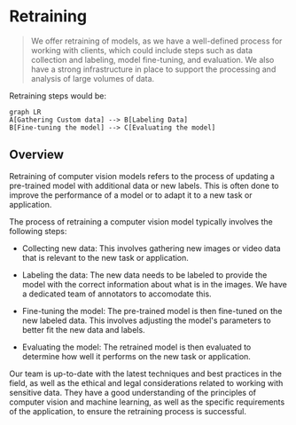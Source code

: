 # Retraining

> We offer retraining of models, as we have a well-defined process for working with clients, which could include steps such as data collection and labeling, model fine-tuning, and evaluation. We also have a strong infrastructure in place to support the processing and analysis of large volumes of data.

Retraining steps would be:
```mermaid
graph LR
A[Gathering Custom data] --> B[Labeling Data]
B[Fine-tuning the model] --> C[Evaluating the model]
``` 

## Overview
Retraining of computer vision models refers to the process of updating a pre-trained model with additional data or new labels. This is often done to improve the performance of a model or to adapt it to a new task or application.

The process of retraining a computer vision model typically involves the following steps:

- Collecting new data: This involves gathering new images or video data that is relevant to the new task or application.

- Labeling the data: The new data needs to be labeled to provide the model with the correct information about what is in the images. We have a dedicated team of annotators to accomodate this.

- Fine-tuning the model: The pre-trained model is then fine-tuned on the new labeled data. This involves adjusting the model's parameters to better fit the new data and labels.

- Evaluating the model: The retrained model is then evaluated to determine how well it performs on the new task or application.

Our team  is up-to-date with the latest techniques and best practices in the field, as well as the ethical and legal considerations related to working with sensitive data. 
They have a good understanding of the principles of computer vision and machine learning, as well as the specific requirements of the application, to ensure the retraining process is successful.

